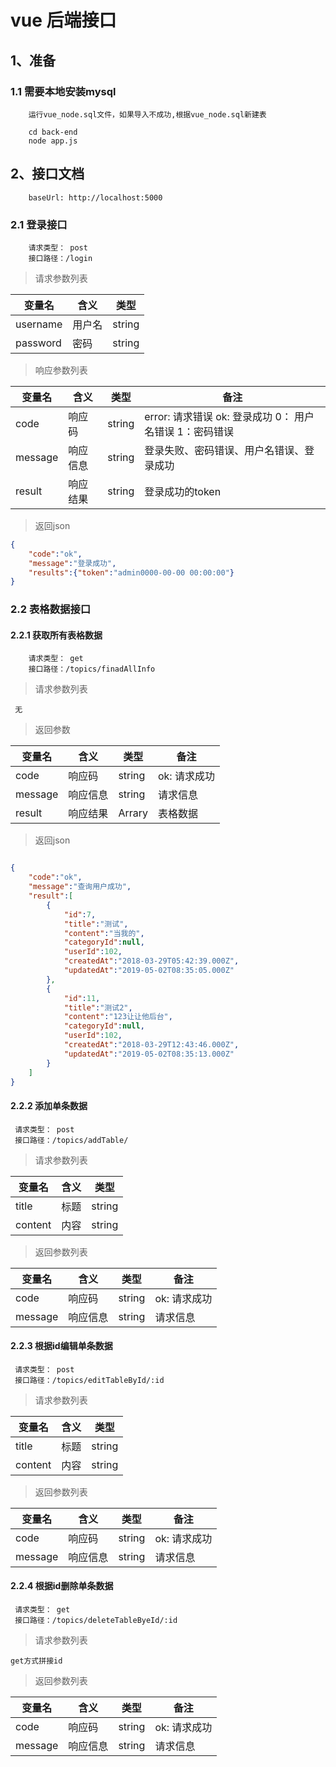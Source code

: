 # vue 后端接口

## 1、准备

### 1.1 需要本地安装mysql

```shell
    运行vue_node.sql文件，如果导入不成功,根据vue_node.sql新建表
```
```
    cd back-end
    node app.js
```


## 2、接口文档

```shell
    baseUrl: http://localhost:5000
```

### 2.1 登录接口

```shell
    请求类型： post
    接口路径：/login
```

> 请求参数列表

| 变量名 |       含义    |       类型       |
|--------|--------------|------------------|
| username| 用户名       | string           |
| password| 密码         | string           |

> 响应参数列表

| 变量名  | 含义         | 类型   | 备注   |
|--------|--------------|--------|----------|
| code    | 响应码       | string|   error: 请求错误 ok: 登录成功 0： 用户名错误 1：密码错误 |
| message | 响应信息      | string | 登录失败、密码错误、用户名错误、登录成功 |
| result | 响应结果       | string | 登录成功的token |

> 返回json

```json
{
    "code":"ok",
    "message":"登录成功",
    "results":{"token":"admin0000-00-00 00:00:00"}
}
```

### 2.2 表格数据接口

#### 2.2.1 获取所有表格数据

```shell
    请求类型： get
    接口路径：/topics/finadAllInfo
```

> 请求参数列表
```shell
 无
```

> 返回参数

| 变量名  | 含义         | 类型   | 备注   |
|--------|--------------|--------|----------|
| code    | 响应码       | string|   ok: 请求成功 |
| message | 响应信息      | string | 请求信息 |
| result | 响应结果       | Arrary | 表格数据 |

> 返回json

```json

{
    "code":"ok",
    "message":"查询用户成功",
    "result":[
        {
            "id":7,
            "title":"测试",
            "content":"当我的",
            "categoryId":null,
            "userId":102,
            "createdAt":"2018-03-29T05:42:39.000Z",
            "updatedAt":"2019-05-02T08:35:05.000Z"
        },
        {
            "id":11,
            "title":"测试2",
            "content":"123让让他后台",
            "categoryId":null,
            "userId":102,
            "createdAt":"2018-03-29T12:43:46.000Z",
            "updatedAt":"2019-05-02T08:35:13.000Z"
        }
    ]
}
```

#### 2.2.2 添加单条数据

```shell
 请求类型： post
 接口路径：/topics/addTable/
```

> 请求参数列表

| 变量名 |       含义    |       类型       |
|--------|--------------|------------------|
| title| 标题       | string                |
| content| 内容         | string           |

> 返回参数列表

| 变量名  | 含义         | 类型   | 备注   |
|--------|--------------|--------|----------|
| code    | 响应码       | string|   ok: 请求成功 |
| message | 响应信息      | string | 请求信息 |

#### 2.2.3 根据id编辑单条数据

```shell
 请求类型： post
 接口路径：/topics/editTableById/:id
```

> 请求参数列表

| 变量名 |       含义    |       类型       |
|--------|--------------|------------------|
| title| 标题       | string                |
| content| 内容         | string           |

> 返回参数列表

| 变量名  | 含义         | 类型   | 备注   |
|--------|--------------|--------|----------|
| code    | 响应码       | string|   ok: 请求成功 |
| message | 响应信息      | string | 请求信息 |


#### 2.2.4 根据id删除单条数据

```shell
 请求类型： get
 接口路径：/topics/deleteTableByeId/:id
```

> 请求参数列表

```shell
get方式拼接id
```

> 返回参数列表

| 变量名  | 含义         | 类型   | 备注   |
|--------|--------------|--------|----------|
| code    | 响应码       | string|   ok: 请求成功 |
| message | 响应信息      | string | 请求信息 |